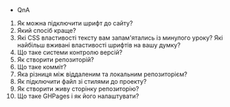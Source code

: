 - QnA

1. Як можна підключити шрифт до сайту?
2. Який спосіб краще?
3. Які CSS властивості тексту вам запам'ятались із минулого уроку? Які найбільш
   вживані властивості шрифтів на вашу думку?
4. Що таке системи контролю версій?
5. Як створити репозиторій?
6. Що таке комміт?
7. Яка різниця між віддаленим та локальним репозиторієм?
8. Як підключити файл зі стилями до проекту?
9. Як створити живу сторінку репозиторію?
10. Що таке GHPages і як його налаштувати?
